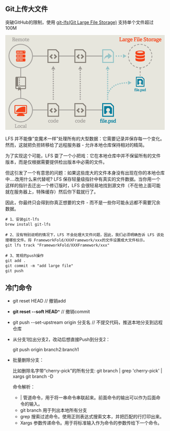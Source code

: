 ## Git上传大文件

突破GitHub的限制，使用 [git-lfs(Git Large File Storage)](https://git-lfs.github.com/) 支持单个文件超过100M

 <img src=".asserts/image-20220321115832783.png" alt="image-20220321115832783" style="zoom:67%;" />

LFS 并不能像”变魔术一样”处理所有的大型数据：它需要记录并保存每一个变化。然而，这就把负担转移给了远程服务器 - 允许本地仓库保持相对的精简。

为了实现这个可能，LFS 耍了一个小把戏：它在本地仓库中并不保留所有的文件版本，而是仅根据需要提供检出版本中必需的文件。

但这引发了一个有意思的问题：如果这些庞大的文件本身没有出现在你的本地仓库中….改用什么来代替呢? LFS 保存轻量级指针中有真实的文件数据。当你用一个这样的指针去迁出一个修订版时，LFS 会很轻易地找到源文件（不在他上面可能就在服务器上，特殊缓存）然后你下载就行了。

因此，你最终只会得到你真正想要的文件 - 而不是一些你可能永远都不需要冗余数据。

```shell
# 1、安装git-lfs
brew install git-lfs

# 2、没有特别说明的情况下，LFS 不会处理大文件问题，因此，我们必须明确告诉 LFS 该处理哪些文件。将 FrameworkFold/XXXFramework/xxx的文件设置成大文件标示。
git lfs track "FrameworkFold/XXXFramework/xxx"

# 3、常规的push操作
git add .
git commit -m "add large file"
git push
```



## 冷门命令

*  git reset HEAD <fileName>   // 撤销add

* **git reset --soft HEAD^**	// 撤销commit

* git push --set-upstream origin 分支名 // 不提交代码，推送本地分支到远程仓库

* 从分支1拉出分支2，改动后想直接Push到分支2：

  git push origin branch2:branch1

* 批量删除分支： 

  比如删除名字带“cherry-pick”的所有分支: git branch | grep 'cherry-pick' | xargs git branch -D

  命令解析：

  * | 管道命令，用于将一串命令串联起来。前面命令的输出可以作为后面命令的输入。
  * git branch 用于列出本地所有分支
  * grep 搜索过滤命令。使用正则表达式搜索文本，并把匹配的行打印出来。
  * Xargs 参数传递命令。用于将标准输入作为命令的参数传给下一个命令。

​		
